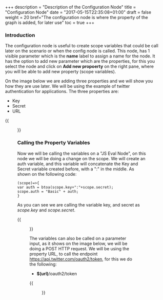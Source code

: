 +++
description = "Description of the Configuration Node"
title = "Configuration Node"
date = "2017-05-15T22:35:08+01:00"
draft = false
weight = 20
bref="The configuration node is where the property of the graph is added, for later use"
toc = true
+++

### Introduction ###
The configuration node is useful to create scope variables that could be call later on the scenario or when the config node is called. This node, has 1 visible parameter which is the **name** label to assign a name for the node. It has the option to add new parameter which are the properties, for this you select the node and click on **Add new propoerty** on the right pane, where you will be able to add new property (scope variables).

On the image below we are adding three properties and we will show you how they are use later. We will be using the example of twitter authentication for applications. The three properties are:

* Key
* Secret
* URL

{{<figure src="/img/docs/configuration-node.png" caption="Configuration node">}} 


### Calling the Property Variables ###
Now we will be calling the variables on a "JS Eval Node", on this node we will be doing a change on the scope. We will create an auth variable, and this variable will concatenate the Key and Secret variable created before, with a ":" in the middle. As shown on the following code:

    (scope)=>{ 
    var auth = btoa(scope.key+":"+scope.secret);
    scope.auth = "Basic" + auth;
    }

As you can see we are calling the variable key, and secret as *scope.key* and *scope.secret*.

{{<figure src="/img/docs/js-eval-node.png" caption="JS Eval node">}} 

The variables can also be called on a parameter input, as it shows on the image below, we will be doing a POST HTTP request. We will be using the property URL, to call the endpoint https://api.twitter.com/oauth2/token, for this we do the following:

* **$(url)**/oauth2/token 

{{<figure src="/img/docs/http-request-twitter oauth2.png" caption="HTTP Request node">}} 